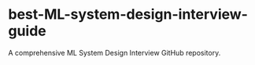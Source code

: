 # best-ML-system-design-interview-guide
A comprehensive ML System Design Interview GitHub repository.
